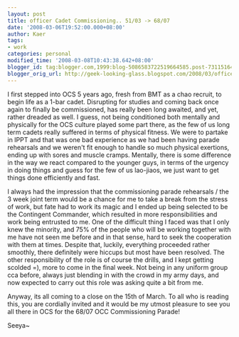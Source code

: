 ```yaml
---
layout: post
title: officer Cadet Commissioning.. 51/03 -> 68/07
date: '2008-03-06T19:52:00.000+08:00'
author: Kaer
tags:
- work
categories: personal
modified_time: '2008-03-08T10:43:38.642+08:00'
blogger_id: tag:blogger.com,1999:blog-5086583722519664585.post-7311516476007655168
blogger_orig_url: http://geek-looking-glass.blogspot.com/2008/03/officer-cadet-commissioning-5103-6807.html
---
```


I first stepped into OCS 5 years ago, 
fresh from BMT as a chao recruit, to begin life as a 1-bar cadet. Disrupting 
for studies and coming back once again to finally be commissioned, has really 
been long awaited, and yet, rather dreaded as well. I guess, not being 
conditioned both mentally and physically for the OCS culture played some part 
there, as the few of us long term cadets really suffered in terms of physical 
fitness. We were to partake in IPPT and that was one bad experience as we had 
been having parade rehearsals and we weren't fit enough to handle so much 
physical exertions, ending up with sores and muscle cramps. Mentally, there is 
some difference in the way we react compared to the younger guys, in terms of 
the urgency in doing things and guess for the few of us lao-jiaos, we just 
want to get things done efficiently and fast. 

I always had the impression that the 
commissioning parade rehearsals / the 3 week joint term would be a chance for 
me to take a break from the stress of work, but fate had to work its magic and 
I ended up being selected to be the Contingent Commander, which resulted in 
more responsibilities and work being entrusted to me. One of the difficult 
thing I faced was that I only knew the minority, and 75% of the people who 
will be working together with me have not seen me before and in that sense, 
hard to seek the cooperation with them at times. Despite that, luckily, 
everything proceeded rather smoothly, there definitely were hiccups but most 
have been resolved. The other responsibility of the role is of course the 
drills, and I kept getting scolded =), more to come in the final week. Not 
being in any uniform group cca before, always just blending in with the crowd 
in my army days, and now expected to carry out this role was asking quite a 
bit from me. 

Anyway, its all coming to a close on the 
15th of March. To all who is reading this, you are cordially invited and it 
would be my utmost pleasure to see you all there in OCS for the 68/07 OCC 
Commissioning Parade! 

Seeya~ 